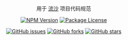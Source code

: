 <p align="center">
  <!-- <a href="http://nestjs.com/" target="blank"><img src="https://nestjs.com/img/logo_text.svg" width="320" alt="Nest Logo" /></a> -->
</p>
<p align="center">用于 <a href="https://www.npmjs.com/~quicksand" target="blank">流沙</a> 项目代码规范</p> 
<p align="center">
  <a href="https://www.npmjs.com/package/@quicksand/coder"><img src="https://img.shields.io/npm/v/@quicksand/coder.svg?logo=npm" alt="NPM Version" /></a>
  <a href="https://www.npmjs.com/package/@quicksand/coder"><img src="https://img.shields.io/npm/l/@quicksand/coder.svg" alt="Package License" /></a>
</p>
<p align="center">
<a href="https://www.npmjs.com/package/@quicksand/coder"><img src="https://img.shields.io/github/issues/huxuezhi/quicksand-coder?logo=github" alt="GitHub issues" /></a>
<a href="https://www.npmjs.com/package/@quicksand/coder"><img src="https://img.shields.io/github/forks/huxuezhi/quicksand-coder?logo=github" alt="GitHub forks" /></a>
<a href="https://www.npmjs.com/package/@quicksand/coder"><img src="https://img.shields.io/github/stars/huxuezhi/quicksand-coder?logo=github" alt="GitHub stars" /></a>
</p>
